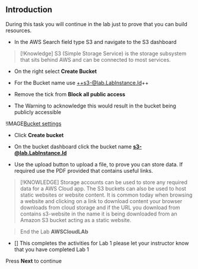 ## Introduction

During this task you will continue in the lab just to prove that you can build
resources.

-   In the AWS Search field type S3 and navigate to the S3 dashboard

>   [!Knowledge] S3 (Simple Storage Service) is the storage subsystem that sits
>   behind AWS and can be connected to most services.

-   On the right select **Create Bucket**

-   For the Bucket name use ++s3-@lab.LabInstance.Id++

-   Remove the tick from **Block all public access**

-   The Warning to acknowledge this would result in the bucket being publicly
    accessible

!IMAGE[Bucket settings](images/image5.jpg)

-   Click **Create bucket**

-   On the bucket dashboard click the bucket name **s3-@lab.LabInstance.Id**

-   Use the upload button to upload a file, to prove you can store data. If
    required use the PDF provided that contains useful links.

>   [!KNOWLEDGE] Storage accounts can be used to store any required data for a
>   AWS Cloud app. The S3 buckets can also be used to host static websites or
>   website content. It is common today when browsing a website and clicking on
>   a link to download content your browser downloads from cloud storage and if
>   the URL you download from contains s3-website in the name it is being
>   downloaded from an Amazon S3 bucket acting as a static website.

> End the Lab **AWSCloudLAb**

-   [] This completes the activities for Lab 1 please let your instructor know
    that you have completed Lab 1

Press **Next** to continue
